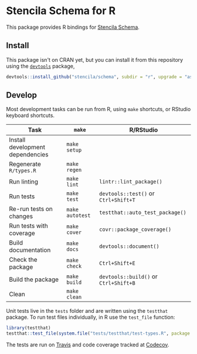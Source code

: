 # Stencila Schema for R

This package provides R bindings for [Stencila Schema](https://stencila.github.io/schema/).

## Install

This package isn't on CRAN yet, but you can install it from this repository using the [`devtools`](https://github.com/hadley/devtools) package,

```r
devtools::install_github("stencila/schema", subdir = "r", upgrade = "ask")
```

## Develop

Most development tasks can be run from R, using `make` shortcuts, or RStudio keyboard shortcuts.

| Task                             | `make`          | R/RStudio                             |
| -------------------------------- | --------------- | ------------------------------------- |
| Install development dependencies | `make setup`    |
| Regenerate `R/types.R`           | `make regen`    |
| Run linting                      | `make lint`     | `lintr::lint_package()`               |
| Run tests                        | `make test`     | `devtools::test()` or `Ctrl+Shift+T`  |
| Re-run tests on changes          | `make autotest` | `testthat::auto_test_package()`       |
| Run tests with coverage          | `make cover`    | `covr::package_coverage()`            |
| Build documentation              | `make docs`     | `devtools::document()`                |
| Check the package                | `make check`    | `Ctrl+Shift+E`                        |
| Build the package                | `make build`    | `devtools::build()` or `Ctrl+Shift+B` |
| Clean                            | `make clean`    |

Unit tests live in the `tests` folder and are written using the `testthat` package. To run test files individually, in R use the `test_file` function:

```r
library(testthat)
testthat::test_file(system.file("tests/testthat/test-types.R", package = "stencila"))
```

The tests are run on [Travis](https://travis-ci.org/stencila/schema) and code coverage tracked at [Codecov](https://codecov.io/gh/stencila/schema).
